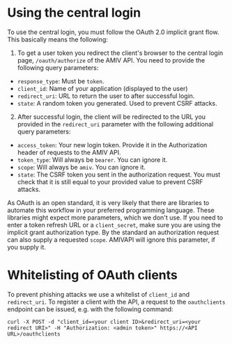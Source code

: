 # Using the central login

To use the central login, you must follow the OAuth 2.0 implicit grant flow. This basically means the following:

1. To get a user token you redirect the client's browser to the central login page, ```/oauth/authorize``` of the AMIV API. You need to provide the following query parameters:

* ```response_type```: Must be ```token```.
* ```client_id```: Name of your application (displayed to the user)
* ```redirect_uri```: URL to return the user to after successful login.
* ```state```: A random token you generated. Used to prevent CSRF attacks.

2. After successful login, the client will be redirected to the URL you provided in the ```redirect_uri``` parameter with the following additional query parameters:

* ```access_token```: Your new login token. Provide it in the Authorization header of requests to the AMIV API.
* ```token_type```: Will always be ```bearer```. You can ignore it.
* ```scope```: Will always be ```amiv```. You can ignore it.
* ```state```: The CSRF token you sent in the authorization request. You must check that it is still equal to your provided value to prevent CSRF attacks.


As OAuth is an open standard, it is very likely that there are libraries to automate this workflow in your preferred programming language. These libraries might expect more parameters, which we don't use. If you need to enter a token refresh URL or a ```client_secret```, make sure you are using the implicit grant authorization type. By the standard an authorization request can also supply a requested ```scope```. AMIVAPI will ignore this parameter, if you supply it.

# Whitelisting of OAuth clients

To prevent phishing attacks we use a whitelist of ```client_id``` and ```redirect_uri```. To register a client with the API, a request to the ```oauthclients``` endpoint can be issued, e.g. with the following command:

```
curl -X POST -d "client_id=<your client ID>&redirect_uri=<your redirect URI>" -H "Authorization: <admin token>" https://<API URL>/oauthclients
```